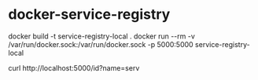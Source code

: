 # docker-service-registry

docker build -t service-registry-local .
docker run --rm -v /var/run/docker.sock:/var/run/docker.sock -p 5000:5000 service-registry-local

curl http://localhost:5000/id?name=serv
